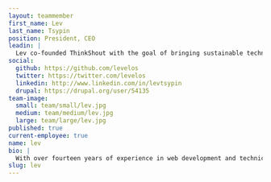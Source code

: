 ```yaml
---
layout: teammember
first_name: Lev
last_name: Tsypin
position: President, CEO
leadin: |
  Lev co-founded ThinkShout with the goal of bringing sustainable technology to organizations working for change. Lev leads a diverse team of forward-thinking engineers, helping our clients achieve their goals through innovation and technical excellence.
social:
  github: https://github.com/levelos
  twitter: https://twitter.com/levelos
  linkedin: http://www.linkedin.com/in/levtsypin
  drupal: https://drupal.org/user/54135
team-image:
  small: team/small/lev.jpg
  medium: team/medium/lev.jpg
  large: team/large/lev.jpg
published: true
current-employee: true
name: lev
bio: |
  With over fourteen years of experience in web development and technical architecture, it is Lev's job to constantly improve upon our engineering best practices and ensure that we remain on the cutting-edge of open source. Lev began his career in software development as a consultant with Computer Sciences Corporation (CSC) and Inforte Corporation in Chicago and also spent two years as the Director of Programming at Pop Art, Inc. Lev holds a bachelors degree in business administration (BBA) and political science from the University of Wisconsin-Madison. Before ThinkShout, Lev ran a highly-respected consultancy, Level Online Strategy, here in Portland, OR. He spends his off hours chasing after his two boys.
slug: lev
---
```

